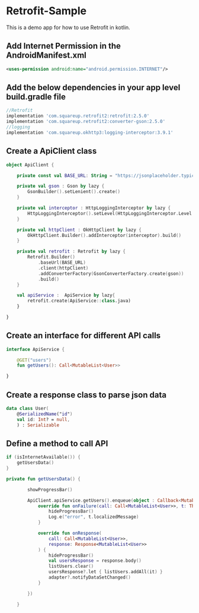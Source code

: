 # Retrofit-Sample
This is a demo app for how to use Retrofit in kotlin.


## Add Internet Permission in the AndroidManifest.xml
```xml
<uses-permission android:name="android.permission.INTERNET"/>
```

## Add the below dependencies in your app level build.gradle file
```gradle
//Retrofit
implementation 'com.squareup.retrofit2:retrofit:2.5.0'
implementation 'com.squareup.retrofit2:converter-gson:2.5.0'
//logging
implementation 'com.squareup.okhttp3:logging-interceptor:3.9.1'
```

## Create a ApiClient class
```kotlin
object ApiClient {

    private const val BASE_URL: String = "https://jsonplaceholder.typicode.com/"

    private val gson : Gson by lazy {
        GsonBuilder().setLenient().create()
    }

    private val interceptor : HttpLoggingInterceptor by lazy {
        HttpLoggingInterceptor().setLevel(HttpLoggingInterceptor.Level.BODY)
    }

    private val httpClient : OkHttpClient by lazy {
        OkHttpClient.Builder().addInterceptor(interceptor).build()
    }

    private val retrofit : Retrofit by lazy {
        Retrofit.Builder()
            .baseUrl(BASE_URL)
            .client(httpClient)
            .addConverterFactory(GsonConverterFactory.create(gson))
            .build()
    }

    val apiService :  ApiService by lazy{
        retrofit.create(ApiService::class.java)
    }

}
```

## Create an interface for different API calls
```kotlin
interface ApiService {

    @GET("users")
    fun getUsers(): Call<MutableList<User>>

}
```

## Create a response class to parse json data
```kotlin
data class User(
    @SerializedName("id")
    val id: Int? = null,
    ) : Serializable
```

## Define a method to call API
```kotlin
if (isInternetAvailable()) {
    getUsersData()
}

private fun getUsersData() {

        showProgressBar()

        ApiClient.apiService.getUsers().enqueue(object : Callback<MutableList<User>> {
            override fun onFailure(call: Call<MutableList<User>>, t: Throwable) {
                hideProgressBar()
                Log.e("error", t.localizedMessage)
            }

            override fun onResponse(
                call: Call<MutableList<User>>,
                response: Response<MutableList<User>>
            ) {
                hideProgressBar()
                val usersResponse = response.body()
                listUsers.clear()
                usersResponse?.let { listUsers.addAll(it) }
                adapter?.notifyDataSetChanged()
            }

        })

    }
```
